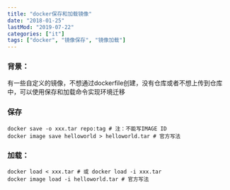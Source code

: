 ```yaml
---
title: "docker保存和加载镜像"
date: "2018-01-25"
lastMod: "2019-07-22"
categories: ["it"]
tags: ["docker", "镜像保存", "镜像加载"]
---
```


### 背景：
有一些自定义的镜像，不想通过dockerfile创建，没有仓库或者不想上传到仓库中，可以使用保存和加载命令实现环境迁移

### 保存
```shell
docker save -o xxx.tar repo:tag # 注：不能写IMAGE ID
docker image save helloworld > helloworld.tar # 官方写法
```

### 加载：
```shell
docker load < xxx.tar # 或 docker load -i xxx.tar
docker image load -i helloworld.tar # 官方写法
```

